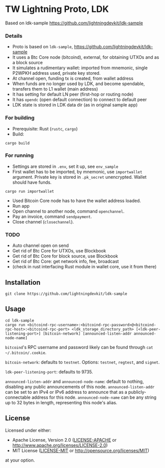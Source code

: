# TW Lightning Proto, LDK
Based on ldk-sample
https://github.com/lightningdevkit/ldk-sample


### Details

- Proto is based on `ldk-sample`, https://github.com/lightningdevkit/ldk-sample
- It uses a Btc Core node (bitcoind), external, for obtaining UTXOs and as a block source
- It simulates a rudimentary wallet: imported from mnemonic, single P2WPKH address used, private key stored.
- At channel open, funding tx is created, from wallet address
- When funds are no longer used by LDK, and become spendable, transfers them to L1 wallet (main address)
- It has setting for default LN peer (first-hop or routing node)
- It has `opendc` (open default connection) to connect to default peer
- LDK state is stored in LDK data dir (as in original sample app)


### For building

- Prerequisite: Rust (`rustc`, `cargo`)
- Build:

```
cargo build
```

### For running

- Settings are stored in `.env`, set it up, see `env_sample`
- First wallet has to be imported, by mnemonic, use `importwallet` argument.  Private key is stored in `.pk_secret` unencrypted. Wallet should have funds.
```
cargo run importwallet
```

- Used Bitcoin Core node has to have the wallet address loaded.
- Run app
- Open channel to another node, command `openchannel`.
- Pay an invoice, command `sendpayment`.
- Close channel (`closechannel`).


### TODO

- Auto channel open on send
- Get rid of Btc Core for UTXOs, use Blockbook
- Get rid of Btc Core for block source, use Blockbook
- Get rid of Btc Core: get network info, fee, broadcast
- (check in rust interfacing Rust module in wallet core, use it from there)




## Installation
```
git clone https://github.com/lightningdevkit/ldk-sample
```

## Usage
```
cd ldk-sample
cargo run <bitcoind-rpc-username>:<bitcoind-rpc-password>@<bitcoind-rpc-host>:<bitcoind-rpc-port> <ldk_storage_directory_path> [<ldk-peer-listening-port>] [bitcoin-network] [announced-listen-addr announced-node-name]
```
`bitcoind`'s RPC username and password likely can be found through `cat ~/.bitcoin/.cookie`.

`bitcoin-network`: defaults to `testnet`. Options: `testnet`, `regtest`, and `signet`.

`ldk-peer-listening-port`: defaults to 9735.

`announced-listen-addr` and `announced-node-name`: default to nothing, disabling any public announcements of this node.
`announced-listen-addr` can be set to an IPv4 or IPv6 address to announce that as a publicly-connectable address for this node.
`announced-node-name` can be any string up to 32 bytes in length, representing this node's alias.

## License

Licensed under either:

 * Apache License, Version 2.0 ([LICENSE-APACHE](LICENSE-APACHE) or http://www.apache.org/licenses/LICENSE-2.0)
 * MIT License ([LICENSE-MIT](LICENSE-MIT) or http://opensource.org/licenses/MIT)

at your option.
